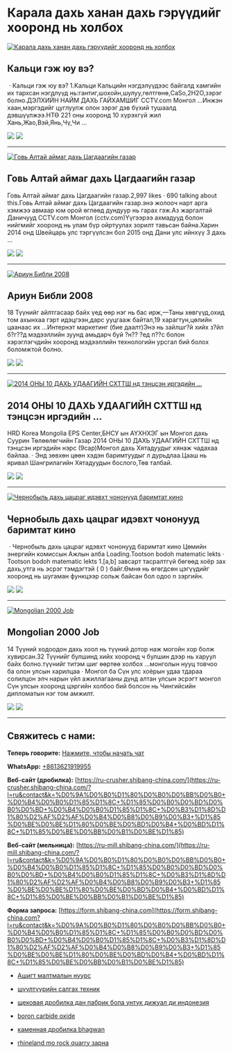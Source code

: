 # Карала дахь ханан дахь гэрүүдийг хооронд нь холбох

<a href="https://swt.shibang-china.com/?l=ru&img&k=%D0%9A%D0%B0%D1%80%D0%B0%D0%BB%D0%B0+%D0%B4%D0%B0%D1%85%D1%8C+%D1%85%D0%B0%D0%BD%D0%B0%D0%BD+%D0%B4%D0%B0%D1%85%D1%8C+%D0%B3%D1%8D%D1%80%D2%AF%D2%AF%D0%B4%D0%B8%D0%B9%D0%B3+%D1%85%D0%BE%D0%BE%D1%80%D0%BE%D0%BD%D0%B4+%D0%BD%D1%8C+%D1%85%D0%BE%D0%BB%D0%B1%D0%BE%D1%85" target="_blank">![Карала дахь ханан дахь гэрүүдийг хооронд нь холбох](http://static.shibang-china.com/all-800x300/1403.jpg)</a>

## Кальци гэж юу вэ?
&nbsp;&#0183;&#32;Кальци гэж юу вэ? 1.Kaльци Кальцийн нэгдэлүүдээс байгалд хамгийн их тархсан нэгдлүүд нь:гантиг,шохойн,шулуу,гөлтгөнө,CaSo,2H2O,зэрэг болно.ДЭЛХИЙН НАЙМ ДАХЬ ГАЙХАМШИГ CCTV.com Монгол …Инжэн хаан,мэргэдийг цуглуулж олон зэрэг дэв бүхий тушаалд дэвшүүлжээ.НТӨ 221 оны хооронд 10 хүрэхгүй жил Хань,Жао,Вэй,Янь,Чү,Чи …


<a href="https://whatsapp.shibangsoft.com/WhatsApp.php" target="_blank" title="WhatsApp">![](http://static.shibang-china.com/icon/whatsapp.png)</a> <a href="https://swt.shibang-china.com/?l=ru&icon&k=%D0%9A%D0%B0%D1%80%D0%B0%D0%BB%D0%B0+%D0%B4%D0%B0%D1%85%D1%8C+%D1%85%D0%B0%D0%BD%D0%B0%D0%BD+%D0%B4%D0%B0%D1%85%D1%8C+%D0%B3%D1%8D%D1%80%D2%AF%D2%AF%D0%B4%D0%B8%D0%B9%D0%B3+%D1%85%D0%BE%D0%BE%D1%80%D0%BE%D0%BD%D0%B4+%D0%BD%D1%8C+%D1%85%D0%BE%D0%BB%D0%B1%D0%BE%D1%85" target="_blank">![](http://static.shibang-china.com/icon/chat-ru.png)</a>

---

<a href="https://swt.shibang-china.com/?l=ru&img&k=%D0%9A%D0%B0%D1%80%D0%B0%D0%BB%D0%B0+%D0%B4%D0%B0%D1%85%D1%8C+%D1%85%D0%B0%D0%BD%D0%B0%D0%BD+%D0%B4%D0%B0%D1%85%D1%8C+%D0%B3%D1%8D%D1%80%D2%AF%D2%AF%D0%B4%D0%B8%D0%B9%D0%B3+%D1%85%D0%BE%D0%BE%D1%80%D0%BE%D0%BD%D0%B4+%D0%BD%D1%8C+%D1%85%D0%BE%D0%BB%D0%B1%D0%BE%D1%85" target="_blank">![Говь Алтай аймаг дахь Цагдаагийн газар](http://static.shibang-china.com/all-800x300/768.jpg)</a>

## Говь Алтай аймаг дахь Цагдаагийн газар
Говь Алтай аймаг дахь Цагдаагийн газар.2,997 likes &#183; 690 talking about this.Говь Алтай аймаг дахь Цагдаагийн газар.энэ жолооч нарт арга хэмжээ авмаар юм орой өглөөд дундуур нь гарах гэж.Аз жаргалтай Даничууд CCTV.com Монгол (cctv.com)Үүгээрээ ахмадууд болон нийгмийг хооронд нь улам бүр ойртуулах зорилт тавьсан байна.Харин 2014 онд Швейцарь улс тэргүүлсэн бол 2015 онд Дани улс ийнхүү 3 дахь …


<a href="https://whatsapp.shibangsoft.com/WhatsApp.php" target="_blank" title="WhatsApp">![](http://static.shibang-china.com/icon/whatsapp.png)</a> <a href="https://swt.shibang-china.com/?l=ru&icon&k=%D0%9A%D0%B0%D1%80%D0%B0%D0%BB%D0%B0+%D0%B4%D0%B0%D1%85%D1%8C+%D1%85%D0%B0%D0%BD%D0%B0%D0%BD+%D0%B4%D0%B0%D1%85%D1%8C+%D0%B3%D1%8D%D1%80%D2%AF%D2%AF%D0%B4%D0%B8%D0%B9%D0%B3+%D1%85%D0%BE%D0%BE%D1%80%D0%BE%D0%BD%D0%B4+%D0%BD%D1%8C+%D1%85%D0%BE%D0%BB%D0%B1%D0%BE%D1%85" target="_blank">![](http://static.shibang-china.com/icon/chat-ru.png)</a>

---

<a href="https://swt.shibang-china.com/?l=ru&img&k=%D0%9A%D0%B0%D1%80%D0%B0%D0%BB%D0%B0+%D0%B4%D0%B0%D1%85%D1%8C+%D1%85%D0%B0%D0%BD%D0%B0%D0%BD+%D0%B4%D0%B0%D1%85%D1%8C+%D0%B3%D1%8D%D1%80%D2%AF%D2%AF%D0%B4%D0%B8%D0%B9%D0%B3+%D1%85%D0%BE%D0%BE%D1%80%D0%BE%D0%BD%D0%B4+%D0%BD%D1%8C+%D1%85%D0%BE%D0%BB%D0%B1%D0%BE%D1%85" target="_blank">![Ариун Библи 2008](http://static.shibang-china.com/all-800x300/1127.jpg)</a>

## Ариун Библи 2008
18 Түүнийг айлтгасаар байх үед өөр нэг нь бас ирж,—Таны хөвгүүд,охид том ахынхаа гэрт идэцгээн,дарс ууцгааж байтал,19 харагтун,цөлийн цаанаас их …Интернэт маркетинг (бие даалт)Энэ нь зайлшг?й хийх з?йл б?г??д мэдээллийн зуунд амьдарч буй ?н?? ?ед п??с болон хэрэглэгчдийн хооронд мэдээллийн технологийн урсгал бий болох боломжтой болно.


<a href="https://whatsapp.shibangsoft.com/WhatsApp.php" target="_blank" title="WhatsApp">![](http://static.shibang-china.com/icon/whatsapp.png)</a> <a href="https://swt.shibang-china.com/?l=ru&icon&k=%D0%9A%D0%B0%D1%80%D0%B0%D0%BB%D0%B0+%D0%B4%D0%B0%D1%85%D1%8C+%D1%85%D0%B0%D0%BD%D0%B0%D0%BD+%D0%B4%D0%B0%D1%85%D1%8C+%D0%B3%D1%8D%D1%80%D2%AF%D2%AF%D0%B4%D0%B8%D0%B9%D0%B3+%D1%85%D0%BE%D0%BE%D1%80%D0%BE%D0%BD%D0%B4+%D0%BD%D1%8C+%D1%85%D0%BE%D0%BB%D0%B1%D0%BE%D1%85" target="_blank">![](http://static.shibang-china.com/icon/chat-ru.png)</a>

---

<a href="https://swt.shibang-china.com/?l=ru&img&k=%D0%9A%D0%B0%D1%80%D0%B0%D0%BB%D0%B0+%D0%B4%D0%B0%D1%85%D1%8C+%D1%85%D0%B0%D0%BD%D0%B0%D0%BD+%D0%B4%D0%B0%D1%85%D1%8C+%D0%B3%D1%8D%D1%80%D2%AF%D2%AF%D0%B4%D0%B8%D0%B9%D0%B3+%D1%85%D0%BE%D0%BE%D1%80%D0%BE%D0%BD%D0%B4+%D0%BD%D1%8C+%D1%85%D0%BE%D0%BB%D0%B1%D0%BE%D1%85" target="_blank">![2014 ОНЫ 10 ДАХЬ УДААГИЙН СХТТШ нд тэнцсэн иргэдийн …](http://static.shibang-china.com/all-800x300/515.jpg)</a>

## 2014 ОНЫ 10 ДАХЬ УДААГИЙН СХТТШ нд тэнцсэн иргэдийн …
HRD Korea Mongolia EPS Center,БНСУ ын АҮХНХЭГ ын Монгол дахь Суурин Төлөөлөгчийн Газар 2014 ОНЫ 10 ДАХЬ УДААГИЙН СХТТШ нд тэнцсэн иргэдийн нэрс (9сар)Монгол дахь Хятадуудыг хянаж чадахаа байлаа.&nbsp;&#0183;&#32;Энд зөвхөн цөөн хэдэн баримтуудыг л дурьдлаа.Цааш нь яривал Шангрилагийн Хятадуудын бослого,Төв талбай.


<a href="https://whatsapp.shibangsoft.com/WhatsApp.php" target="_blank" title="WhatsApp">![](http://static.shibang-china.com/icon/whatsapp.png)</a> <a href="https://swt.shibang-china.com/?l=ru&icon&k=%D0%9A%D0%B0%D1%80%D0%B0%D0%BB%D0%B0+%D0%B4%D0%B0%D1%85%D1%8C+%D1%85%D0%B0%D0%BD%D0%B0%D0%BD+%D0%B4%D0%B0%D1%85%D1%8C+%D0%B3%D1%8D%D1%80%D2%AF%D2%AF%D0%B4%D0%B8%D0%B9%D0%B3+%D1%85%D0%BE%D0%BE%D1%80%D0%BE%D0%BD%D0%B4+%D0%BD%D1%8C+%D1%85%D0%BE%D0%BB%D0%B1%D0%BE%D1%85" target="_blank">![](http://static.shibang-china.com/icon/chat-ru.png)</a>

---

<a href="https://swt.shibang-china.com/?l=ru&img&k=%D0%9A%D0%B0%D1%80%D0%B0%D0%BB%D0%B0+%D0%B4%D0%B0%D1%85%D1%8C+%D1%85%D0%B0%D0%BD%D0%B0%D0%BD+%D0%B4%D0%B0%D1%85%D1%8C+%D0%B3%D1%8D%D1%80%D2%AF%D2%AF%D0%B4%D0%B8%D0%B9%D0%B3+%D1%85%D0%BE%D0%BE%D1%80%D0%BE%D0%BD%D0%B4+%D0%BD%D1%8C+%D1%85%D0%BE%D0%BB%D0%B1%D0%BE%D1%85" target="_blank">![Чернобыль дахь цацраг идэвхт чононууд баримтат кино](http://static.shibang-china.com/all-800x300/1272.jpg)</a>

## Чернобыль дахь цацраг идэвхт чононууд баримтат кино
&nbsp;&#0183;&#32;Чернобыль дахь цацраг идэвхт чононууд баримтат кино Цөмийн энергийн комиссын Ажлын алба Loading.Tootson bodoh matematic lekts&nbsp;&#0183;&#32;Tootson bodoh matematic lekts 1.[a,b] завсарт тасралтгүй бөгөөд хоёр зах дахь,утга нь эсрэг тэмдэгтэй ( 0 ) байг.Өмнө нь өгөгдсөн цэгүүдийг хооронд нь шугаман функцээр сольж байсан бол одоо n зэргийн.


<a href="https://whatsapp.shibangsoft.com/WhatsApp.php" target="_blank" title="WhatsApp">![](http://static.shibang-china.com/icon/whatsapp.png)</a> <a href="https://swt.shibang-china.com/?l=ru&icon&k=%D0%9A%D0%B0%D1%80%D0%B0%D0%BB%D0%B0+%D0%B4%D0%B0%D1%85%D1%8C+%D1%85%D0%B0%D0%BD%D0%B0%D0%BD+%D0%B4%D0%B0%D1%85%D1%8C+%D0%B3%D1%8D%D1%80%D2%AF%D2%AF%D0%B4%D0%B8%D0%B9%D0%B3+%D1%85%D0%BE%D0%BE%D1%80%D0%BE%D0%BD%D0%B4+%D0%BD%D1%8C+%D1%85%D0%BE%D0%BB%D0%B1%D0%BE%D1%85" target="_blank">![](http://static.shibang-china.com/icon/chat-ru.png)</a>

---

<a href="https://swt.shibang-china.com/?l=ru&img&k=%D0%9A%D0%B0%D1%80%D0%B0%D0%BB%D0%B0+%D0%B4%D0%B0%D1%85%D1%8C+%D1%85%D0%B0%D0%BD%D0%B0%D0%BD+%D0%B4%D0%B0%D1%85%D1%8C+%D0%B3%D1%8D%D1%80%D2%AF%D2%AF%D0%B4%D0%B8%D0%B9%D0%B3+%D1%85%D0%BE%D0%BE%D1%80%D0%BE%D0%BD%D0%B4+%D0%BD%D1%8C+%D1%85%D0%BE%D0%BB%D0%B1%D0%BE%D1%85" target="_blank">![Mongolian 2000 Job](http://static.shibang-china.com/all-800x300/911.jpg)</a>

## Mongolian 2000 Job
14 Түүний ходоодон дахь хоол нь түүний дотор наж могойн хор болж хувирсан.32 Түүнийг булшинд хийх хооронд ч булшин дээр нь харуул байх болно.түүнийг титэм шиг өөртөө холбох …монголын нууц товчоо ба олон улсын харилцаа&nbsp;&#0183;&#32;Монгол ба Сүн улс хоѐрын удаа тдараа солилцон элч нарын үйл ажиллагааны дүнд алтан улсын эсрэгт монгол Сүн улсын хооронд цэргийн холбоо бий болсон нь Чингийсийн дипломатын нэг том амжилт.


<a href="https://whatsapp.shibangsoft.com/WhatsApp.php" target="_blank" title="WhatsApp">![](http://static.shibang-china.com/icon/whatsapp.png)</a> <a href="https://swt.shibang-china.com/?l=ru&icon&k=%D0%9A%D0%B0%D1%80%D0%B0%D0%BB%D0%B0+%D0%B4%D0%B0%D1%85%D1%8C+%D1%85%D0%B0%D0%BD%D0%B0%D0%BD+%D0%B4%D0%B0%D1%85%D1%8C+%D0%B3%D1%8D%D1%80%D2%AF%D2%AF%D0%B4%D0%B8%D0%B9%D0%B3+%D1%85%D0%BE%D0%BE%D1%80%D0%BE%D0%BD%D0%B4+%D0%BD%D1%8C+%D1%85%D0%BE%D0%BB%D0%B1%D0%BE%D1%85" target="_blank">![](http://static.shibang-china.com/icon/chat-ru.png)</a>

---
## Свяжитесь с нами:

**Теперь говорите:** [Нажмите, чтобы начать чат](https://swt.shibang-china.com?l=ru&contact&k=%D0%9A%D0%B0%D1%80%D0%B0%D0%BB%D0%B0+%D0%B4%D0%B0%D1%85%D1%8C+%D1%85%D0%B0%D0%BD%D0%B0%D0%BD+%D0%B4%D0%B0%D1%85%D1%8C+%D0%B3%D1%8D%D1%80%D2%AF%D2%AF%D0%B4%D0%B8%D0%B9%D0%B3+%D1%85%D0%BE%D0%BE%D1%80%D0%BE%D0%BD%D0%B4+%D0%BD%D1%8C+%D1%85%D0%BE%D0%BB%D0%B1%D0%BE%D1%85)

**WhatsApp:**  [+8613621919955](https://whatsapp.shibangsoft.com/WhatsApp.php)

**Веб-сайт (дробилка):** [https://ru-crusher.shibang-china.com/](https://ru-crusher.shibang-china.com/?l=ru&contact&k=%D0%9A%D0%B0%D1%80%D0%B0%D0%BB%D0%B0+%D0%B4%D0%B0%D1%85%D1%8C+%D1%85%D0%B0%D0%BD%D0%B0%D0%BD+%D0%B4%D0%B0%D1%85%D1%8C+%D0%B3%D1%8D%D1%80%D2%AF%D2%AF%D0%B4%D0%B8%D0%B9%D0%B3+%D1%85%D0%BE%D0%BE%D1%80%D0%BE%D0%BD%D0%B4+%D0%BD%D1%8C+%D1%85%D0%BE%D0%BB%D0%B1%D0%BE%D1%85)

**Веб-сайт (мельница):** [https://ru-mill.shibang-china.com/](https://ru-mill.shibang-china.com/?l=ru&contact&k=%D0%9A%D0%B0%D1%80%D0%B0%D0%BB%D0%B0+%D0%B4%D0%B0%D1%85%D1%8C+%D1%85%D0%B0%D0%BD%D0%B0%D0%BD+%D0%B4%D0%B0%D1%85%D1%8C+%D0%B3%D1%8D%D1%80%D2%AF%D2%AF%D0%B4%D0%B8%D0%B9%D0%B3+%D1%85%D0%BE%D0%BE%D1%80%D0%BE%D0%BD%D0%B4+%D0%BD%D1%8C+%D1%85%D0%BE%D0%BB%D0%B1%D0%BE%D1%85)

**Форма запроса:** [https://form.shibang-china.com](https://form.shibang-china.com?l=ru&contact&k=%D0%9A%D0%B0%D1%80%D0%B0%D0%BB%D0%B0+%D0%B4%D0%B0%D1%85%D1%8C+%D1%85%D0%B0%D0%BD%D0%B0%D0%BD+%D0%B4%D0%B0%D1%85%D1%8C+%D0%B3%D1%8D%D1%80%D2%AF%D2%AF%D0%B4%D0%B8%D0%B9%D0%B3+%D1%85%D0%BE%D0%BE%D1%80%D0%BE%D0%BD%D0%B4+%D0%BD%D1%8C+%D1%85%D0%BE%D0%BB%D0%B1%D0%BE%D1%85)

* [Ашигт малтмалын нуурс](../130/%D0%90%D1%88%D0%B8%D0%B3%D1%82%20%D0%BC%D0%B0%D0%BB%D1%82%D0%BC%D0%B0%D0%BB%D1%8B%D0%BD%20%D0%BD%D1%83%D1%83%D1%80%D1%81.md)

* [шүүлтүүрийн салгах техник](../129/%D1%88%D2%AF%D2%AF%D0%BB%D1%82%D2%AF%D2%AF%D1%80%D0%B8%D0%B9%D0%BD%20%D1%81%D0%B0%D0%BB%D0%B3%D0%B0%D1%85%20%D1%82%D0%B5%D1%85%D0%BD%D0%B8%D0%BA.md)

* [щековая дробилка дан пабрик бола унтук дижуал ди индонезия](../126/%D1%89%D0%B5%D0%BA%D0%BE%D0%B2%D0%B0%D1%8F%20%D0%B4%D1%80%D0%BE%D0%B1%D0%B8%D0%BB%D0%BA%D0%B0%20%D0%B4%D0%B0%D0%BD%20%D0%BF%D0%B0%D0%B1%D1%80%D0%B8%D0%BA%20%D0%B1%D0%BE%D0%BB%D0%B0%20%D1%83%D0%BD%D1%82%D1%83%D0%BA%20%D0%B4%D0%B8%D0%B6%D1%83%D0%B0%D0%BB%20%D0%B4%D0%B8%20%D0%B8%D0%BD%D0%B4%D0%BE%D0%BD%D0%B5%D0%B7%D0%B8%D1%8F.md)

* [boron carbide oxide](../129/boron%20carbide%20oxide.md)

* [каменная дробилка bhagwan](../126/%D0%BA%D0%B0%D0%BC%D0%B5%D0%BD%D0%BD%D0%B0%D1%8F%20%D0%B4%D1%80%D0%BE%D0%B1%D0%B8%D0%BB%D0%BA%D0%B0%20bhagwan.md)

* [rhineland mo rock quarry зарна](../129/rhineland%20mo%20rock%20quarry%20%D0%B7%D0%B0%D1%80%D0%BD%D0%B0.md)